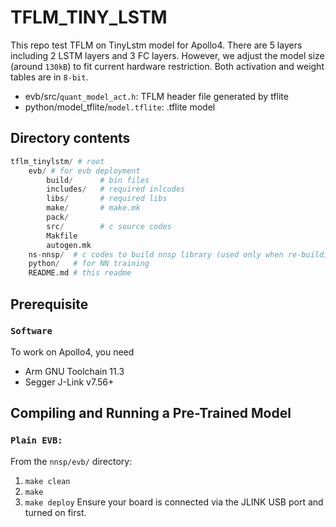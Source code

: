 # TFLM_TINY_LSTM
This repo test TFLM on TinyLstm model for Apollo4. There are 5 layers including 2 LSTM layers and 3 FC layers. However, we adjust the model size (around `130kB`) to fit current hardware restriction. Both activation and weight tables are in `8-bit`.
- evb/src/`quant_model_act.h`: TFLM header file generated by tflite
- python/model_tflite/`model.tflite`: .tflite model
## Directory contents
```py
tflm_tinylstm/ # root 
    evb/ # for evb deployment
        build/      # bin files
        includes/   # required inlcudes
        libs/       # required libs
        make/       # make.mk
        pack/
        src/        # c source codes
        Makfile
        autogen.mk
    ns-nnsp/  # c codes to build nnsp library (used only when re-building library)
    python/   # for NN training
    README.md # this readme
```
## Prerequisite
### `Software`
To work on Apollo4, you need
- Arm GNU Toolchain 11.3
- Segger J-Link v7.56+

## Compiling and Running a Pre-Trained Model
### `Plain EVB:`
From the `nnsp/evb/` directory:

1. `make clean`
2. `make `
3. `make deploy` Ensure your board is connected via the JLINK USB port and
   turned on first.

